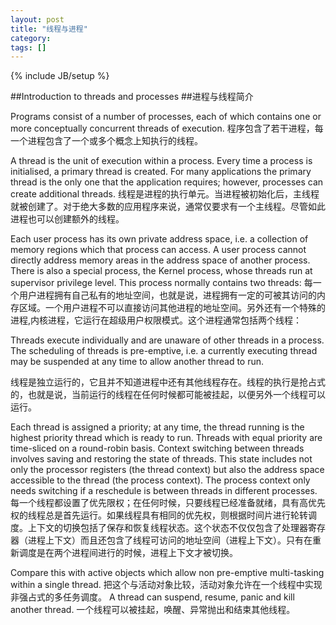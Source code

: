 ```yaml
---
layout: post
title: "线程与进程"
category: 
tags: []
---
```

{% include JB/setup %}

##Introduction to threads and processes
##进程与线程简介

Programs consist of a number of processes, each of which contains one or more conceptually concurrent threads of execution.
程序包含了若干进程，每一个进程包含了一个或多个概念上知执行的线程。

A thread is the unit of execution within a process. Every time a process is initialised, a primary thread is created. For many applications the primary thread is the only one that the application requires; however, processes can create additional threads.
线程是进程的执行单元。当进程被初始化后，主线程就被创建了。对于绝大多数的应用程序来说，通常仅要求有一个主线程。尽管如此进程也可以创建额外的线程。


Each user process has its own private address space, i.e. a collection of memory regions which that process can access. A user process cannot directly address memory areas in the address space of another process. There is also a special process, the Kernel process, whose threads run at supervisor privilege level. This process normally contains two threads:
每一个用户进程拥有自己私有的地址空间，也就是说，进程拥有一定的可被其访问的内存区域。一个用户进程不可以直接访问其他进程的地址空间。另外还有一个特殊的进程,内核进程，它运行在超级用户权限模式。这个进程通常包括两个线程：

Threads execute individually and are unaware of other threads in a process. The scheduling of threads is pre-emptive, i.e. a currently executing thread may be suspended at any time to allow another thread to run.

线程是独立运行的，它且并不知道进程中还有其他线程存在。线程的执行是抢占式的，也就是说，当前运行的线程在任何时候都可能被挂起，以便另外一个线程可以运行。

Each thread is assigned a priority; at any time, the thread running is the highest priority thread which is ready to run. Threads with equal priority are time-sliced on a round-robin basis. Context switching between threads involves saving and restoring the state of threads. This state includes not only the processor registers (the thread context) but also the address space accessible to the thread (the process context). The process context only needs switching if a reschedule is between threads in different processes.
每一个线程都设置了优先限权；在任何时候，只要线程已经准备就绪，具有高优先权的线程总是首先运行。如果线程具有相同的优先权，则根据时间片进行轮转调度。上下文的切换包括了保存和恢复线程状态。这个状态不仅仅包含了处理器寄存器（进程上下文）而且还包含了线程可访问的地址空间（进程上下文）。只有在重新调度是在两个进程间进行的时候，进程上下文才被切换。

Compare this with active objects which allow non pre-emptive multi-tasking within a single thread.
把这个与活动对象比较，活动对象允许在一个线程中实现非强占式的多任务调度。
A thread can suspend, resume, panic and kill another thread.
一个线程可以被挂起，唤醒、异常抛出和结束其他线程。
